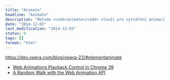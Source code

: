 ```yaml
---
title: "Animate"
headline: "Animate"
description: "Metoda <code>animate</code> slouží pro vytváření animací v čistém JavaScriptu."
date: "2014-12-03"
last_modification: "2014-12-03"
status: 0
tags: []
format: "html"
---
```


https://dev.opera.com/blog/opera-23/#elementanimate

<ul>
  <li><a href="http://updates.html5rocks.com/2014/12/web-animation-playback">Web Animations Playback Control in Chrome 39</a></li>
  
  <li><a href="http://thenewcode.com/20/A-Random-Walk-with-the-Web-Animation-API">A Random Walk with the Web Animation API</a></li>
</ul>